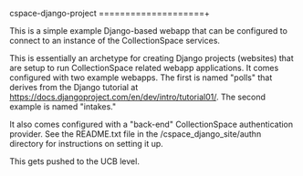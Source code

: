 cspace-django-project
====================+

This is a simple example Django-based webapp that can be configured to connect to an instance of the CollectionSpace services.

This is essentially an archetype for creating Django projects (websites) that are setup to run CollectionSpace related webapp applications.  It comes configured with two example webapps. The first is named "polls" that derives from the Django tutorial at https://docs.djangoproject.com/en/dev/intro/tutorial01/.  The second example is named "intakes."

It also comes configured with a "back-end" CollectionSpace authentication provider.  See the README.txt file in the /cspace_django_site/authn directory for instructions on setting it up.

This gets pushed to the UCB level.
